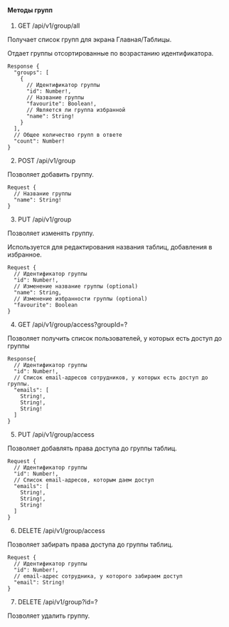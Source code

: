 #### Методы групп

1. GET /api/v1/group/all

Получает список групп для экрана Главная/Таблицы.

Отдает группы отсортированные по возрастанию идентификатора.

```
Response {
  "groups": [
    {
      // Идентификатор группы
      "id": Number!,
      // Название группы
      "favourite": Boolean!,
      // Является ли группа избранной
      "name": String!
    }
  ],
  // Общее количество групп в ответе
  "count": Number!
}
```

2. POST /api/v1/group

Позволяет добавить группу.

```
Request {
  // Название группы
  "name": String!
}
```

3. PUT /api/v1/group

Позволяет изменять группу.

Используется для редактирования названия таблиц, добавления в избранное.

```
Request {
  // Идентификатор группы
  "id": Number!,
  // Изменение название группы (optional)
  "name": String,
  // Изменение избранности группы (optional)
  "favourite": Boolean
}
```

4. GET /api/v1/group/access?groupId=?

Позволяет получить список пользователей, у которых есть доступ до группы

```
Response{
  // Идентификатор группы
  "id": Number!,
  // Список email-адресов сотрудников, у которых есть доступ до группы.
  "emails": [
    String!,
    String!,
    String!
  ]
}
```

5. PUT /api/v1/group/access

Позволяет добавлять права доступа до группы таблиц.

```
Request {
  // Идентификатор группы
  "id": Number!,
  // Список email-адресов, которым даем доступ
  "emails": [
    String!,
    String!,
    String!
  ]
}
```

6. DELETE /api/v1/group/access

Позволяет забирать права доступа до группы таблиц.

```
Request {
  // Идентификатор группы
  "id": Number!,
  // email-адрес сотрудника, у которого забираем доступ
  "email": String!
}
```

7. DELETE /api/v1/group?id=?

Позволяет удалить группу.
